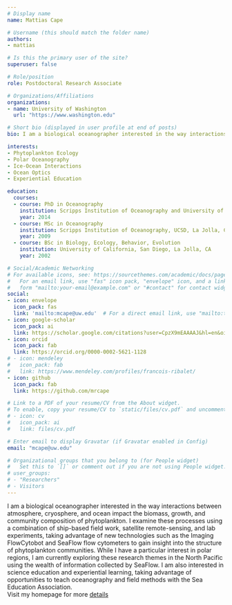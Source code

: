 ```yaml
---
# Display name
name: Mattias Cape

# Username (this should match the folder name)
authors:
- mattias

# Is this the primary user of the site?
superuser: false

# Role/position
role: Postdoctoral Research Associate

# Organizations/Affiliations
organizations:
- name: University of Washington
  url: "https://www.washington.edu"

# Short bio (displayed in user profile at end of posts)
bio: I am a biological oceanographer interested in the way interactions between atmosphere, cryosphere, and ocean impact the biomass, growth, and community composition of phytoplankton. I examine these processes using a combination of ship-based field work, satellite remote-sensing, and lab experiments, taking advantage of new technologies such as the Imaging FlowCytobot and SeaFlow flow cytometers to gain insight into the structure of phytoplankton communities. While I have a particular interest in polar regions, I am currently exploring these research themes in the North Pacific using the wealth of information collected by SeaFlow. I am also interested in science education and experiential learning, taking advantage of opportunities to teach oceanography and field methods with the Sea Education Association.

interests:
- Phytoplankton Ecology
- Polar Oceanography
- Ice-Ocean Interactions
- Ocean Optics
- Experiential Education

education:
  courses:
  - course: PhD in Oceanography
    institution: Scripps Institution of Oceanography and University of California, San Diego, La Jolla, CA. 
    year: 2014
  - course: MSc in Oceanography
    institution: Scripps Institution of Oceanography, UCSD, La Jolla, CA
    year: 2009
  - course: BSc in Biology, Ecology, Behavior, Evolution
    institution: University of California, San Diego, La Jolla, CA
    year: 2002

# Social/Academic Networking
# For available icons, see: https://sourcethemes.com/academic/docs/page-builder/#icons
#   For an email link, use "fas" icon pack, "envelope" icon, and a link in the
#   form "mailto:your-email@example.com" or "#contact" for contact widget.
social:
- icon: envelope
  icon_pack: fas
  link: 'mailto:mcape@uw.edu'  # For a direct email link, use "mailto:test@example.org".
- icon: google-scholar
  icon_pack: ai
  link: https://scholar.google.com/citations?user=CpzX9mEAAAAJ&hl=en&oi=ao
- icon: orcid
  icon_pack: fab
  link: https://orcid.org/0000-0002-5621-1128
# - icon: mendeley
#   icon_pack: fab
#   link: https://www.mendeley.com/profiles/francois-ribalet/  
- icon: github
  icon_pack: fab
  link: https://github.com/mrcape  

# Link to a PDF of your resume/CV from the About widget.
# To enable, copy your resume/CV to `static/files/cv.pdf` and uncomment the lines below.
# - icon: cv
#   icon_pack: ai
#   link: files/cv.pdf

# Enter email to display Gravatar (if Gravatar enabled in Config)
email: "mcape@uw.edu"

# Organizational groups that you belong to (for People widget)
#   Set this to `[]` or comment out if you are not using People widget.
# user_groups:
# - "Researchers"
# - Visitors
---
```

I am a biological oceanographer interested in the way interactions between atmosphere, cryosphere, and ocean impact the biomass, growth, and community composition of phytoplankton. I examine these processes using a combination of ship-based field work, satellite remote-sensing, and lab experiments, taking advantage of new technologies such as the Imaging FlowCytobot and SeaFlow flow cytometers to gain insight into the structure of phytoplankton communities. While I have a particular interest in polar regions, I am currently exploring these research themes in the North Pacific using the wealth of information collected by SeaFlow. I am also interested in science education and experiential learning, taking advantage of opportunities to teach oceanography and field methods with the Sea Education Association.<br/>
 Visit my homepage for more [details](https://armbrustlab.ocean.washington.edu/people/cape/)